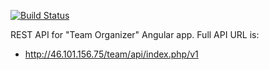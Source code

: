 [![Build Status](https://travis-ci.org/AndriyK/team.svg?branch=master)](https://travis-ci.org/AndriyK/team)

REST API for "Team Organizer" Angular app.
Full API URL is:
* http://46.101.156.75/team/api/index.php/v1